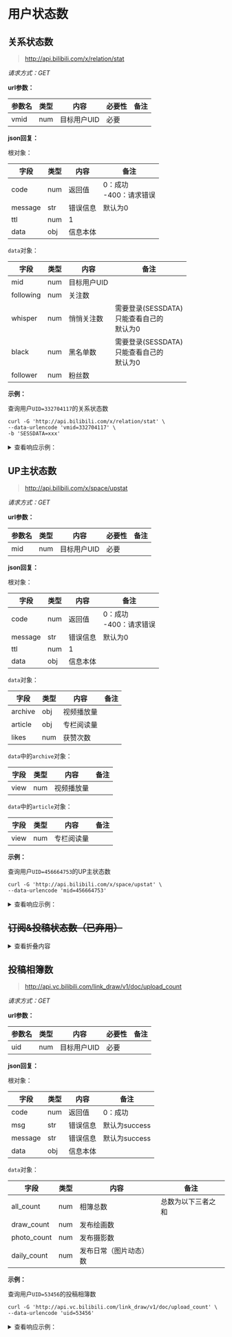 # 用户状态数

## 关系状态数
> http://api.bilibili.com/x/relation/stat

*请求方式：GET*

**url参数：**

| 参数名 | 类型 | 内容        | 必要性 | 备注 |
| ------ | ---- | ----------- | ------ | ---- |
| vmid   | num  | 目标用户UID | 必要   |      |

**json回复：**

根对象：

| 字段    | 类型 | 内容     | 备注                        |
| ------- | ---- | -------- | --------------------------- |
| code    | num  | 返回值   | 0：成功<br />-400：请求错误 |
| message | str  | 错误信息 | 默认为0                     |
| ttl     | num  | 1        |                             |
| data    | obj  | 信息本体 |                             |

`data`对象：

| 字段      | 类型 | 内容        | 备注                                                 |
| --------- | ---- | ----------- | ---------------------------------------------------- |
| mid       | num  | 目标用户UID |                                                      |
| following | num  | 关注数      |                                                      |
| whisper   | num  | 悄悄关注数  | 需要登录(SESSDATA) <br />只能查看自己的<br />默认为0 |
| black     | num  | 黑名单数    | 需要登录(SESSDATA) <br />只能查看自己的<br />默认为0 |
| follower  | num  | 粉丝数      |                                                      |

**示例：**

查询用户`UID=332704117`的关系状态数

```shell
curl -G 'http://api.bilibili.com/x/relation/stat' \
--data-urlencode 'vmid=332704117' \
-b 'SESSDATA=xxx'
```

<details>
<summary>查看响应示例：</summary>

```json
{
	"code": 0,
	"message": "0",
	"ttl": 1,
	"data": {
		"mid": 332704117,
		"following": 32,
		"whisper": 0,
		"black": 0,
		"follower": 919515
	}
}
```

</details>

## UP主状态数

> http://api.bilibili.com/x/space/upstat

*请求方式：GET*

**url参数：**

| 参数名 | 类型 | 内容        | 必要性 | 备注 |
| ------ | ---- | ----------- | ------ | ---- |
| mid    | num  | 目标用户UID | 必要   |      |

**json回复：**

根对象：

| 字段    | 类型 | 内容     | 备注                        |
| ------- | ---- | -------- | --------------------------- |
| code    | num  | 返回值   | 0：成功<br />-400：请求错误 |
| message | str  | 错误信息 | 默认为0                     |
| ttl     | num  | 1        |                             |
| data    | obj  | 信息本体 |                             |

`data`对象：

| 字段    | 类型  | 内容       | 备注  |
| ------- | ----- | ---------- | ----- |
| archive | obj   | 视频播放量 |       |
| article | obj   | 专栏阅读量 |       |
| likes   | num   | 获赞次数   |       |

`data`中的`archive`对象：

| 字段 | 类型  | 内容       | 备注  |
| ---- | ----- | ---------- | ----- |
| view | num   | 视频播放量 |       |

`data`中的`article`对象：

| 字段 | 类型  | 内容       | 备注  |
| ---- | ----- | ---------- | ----- |
| view | num   | 专栏阅读量 |       |

**示例：**

查询用户`UID=456664753`的UP主状态数

```shell
curl -G 'http://api.bilibili.com/x/space/upstat' \
--data-urlencode 'mid=456664753'
```

<details>
<summary>查看响应示例：</summary>

```json
{
	"code": 0,
	"message": "0",
	"ttl": 1,
	"data": {
		"archive": {
			"view": 213567370
		},
		"article": {
			"view": 3230808
		},
		"likes": 20295095
	}
}
```

</details>

## ~~订阅&投稿状态数（已弃用）~~

<details>
<summary>查看折叠内容</summary>


> http://api.bilibili.com/x/space/navnum

*请求方式：GET*

**url参数：**

| 参数名 | 类型 | 内容        | 必要性 | 备注 |
| ------ | ---- | ----------- | ------ | ---- |
| mid    | num  | 目标用户UID | 必要   |      |

**json回复：**

根对象：

| 字段    | 类型 | 内容     | 备注                        |
| ------- | ---- | -------- | --------------------------- |
| code    | num  | 返回值   | 0：成功<br />-400：请求错误 |
| message | str  | 错误信息 | 默认为0                     |
| ttl     | num  | 1        |                             |
| data    | obj  | 信息本体 |                             |

`data`对象：

| 字段      | 类型  | 内容       | 备注         |
| --------- | ----- | ---------- | ------------ |
| video     | num   | 投稿视频数 |              |
| bangumi   | num   | 追番数     | 无视隐私设置 |
| cinema    | num   | 追剧数     | 无视隐私设置 |
| channel   | obj   | 频道数     |              |
| favourite | obj   | 收藏夹数   | 无视隐私设置 |
| tag       | num   | 关注TAG数  | 无视隐私设置 |
| article   | num   | 投稿专栏数 |              |
| playlist  | num   | 0          | 作用尚不明确 |
| album     | num   | 投稿相簿数 |              |
| audio     | num   | 投稿音频数 |              |
| pugv      | num   | 投稿课程数 |              |

`data`中的`channel`对象：

| 字段    | 类型  | 内容       | 备注         |
| ------- | ----- | ---------- | ------------ |
| master  | num   | 频道数     |              |
| guest   | num   | 频道数     |              |

`data`中的`favourite`对象：

| 字段   | 类型 | 内容         | 备注                                    |
| ------ | ---- | ------------ | --------------------------------------- |
| master | num  | 全部收藏夹数 | 需要登录(SESSDATA) <br />只能查看自己的 |
| guest  | num  | 公开收藏夹数 | 无视隐私设置                            |

**示例：**

查询用户`UID=239202390`的订阅&投稿状态数

```shell
curl -G 'http://api.bilibili.com/x/space/navnum' \
--data-urlencode 'mid=239202390' \
-b 'SESSDATA=xxx'
```

<details>
<summary>查看响应示例：</summary>

```json
{
	"code": 0,
	"message": "0",
	"ttl": 1,
	"data": {
		"video": 290,
		"bangumi": 25,
		"cinema": 13,
		"channel": {
			"master": 2,
			"guest": 2
		},
		"favourite": {
			"master": 6,
			"guest": 6
		},
		"tag": 0,
		"article": 1,
		"playlist": 0,
		"album": 150,
		"audio": 4,
		"pugv": 0
	}
}
```

</details>
</details>

## 投稿相簿数

> http://api.vc.bilibili.com/link_draw/v1/doc/upload_count

*请求方式：GET*

**url参数：**

| 参数名 | 类型 | 内容        | 必要性 | 备注 |
| ------ | ---- | ----------- | ------ | ---- |
| uid    | num  | 目标用户UID | 必要   |      |

**json回复：**

根对象：

| 字段    | 类型 | 内容     | 备注          |
| ------- | ---- | -------- | ------------- |
| code    | num  | 返回值   | 0：成功       |
| msg     | str  | 错误信息 | 默认为success |
| message | str  | 错误信息 | 默认为success |
| data    | obj  | 信息本体 |               |

`data`对象：

| 字段        | 类型 | 内容                   | 备注               |
| ----------- | ---- | ---------------------- | ------------------ |
| all_count   | num  | 相簿总数               | 总数为以下三者之和 |
| draw_count  | num  | 发布绘画数             |                    |
| photo_count | num  | 发布摄影数             |                    |
| daily_count | num  | 发布日常（图片动态）数 |                    |

**示例：**

 查询用户`UID=53456`的投稿相簿数

```shell
curl -G 'http://api.vc.bilibili.com/link_draw/v1/doc/upload_count' \
--data-urlencode 'uid=53456'
```

<details>
<summary>查看响应示例：</summary>

```json
{
    "code":0,
    "msg":"success",
    "message":"success",
    "data":{
        "all_count":92,
        "draw_count":5,
        "photo_count":0,
        "daily_count":87
    }
}
```

</details>
